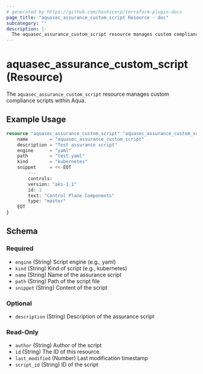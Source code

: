 ```yaml
---
# generated by https://github.com/hashicorp/terraform-plugin-docs
page_title: "aquasec_assurance_custom_script Resource - doc"
subcategory: ""
description: |-
  The aquasec_assurance_custom_script resource manages custom compliance scripts within Aqua.
---
```


# aquasec_assurance_custom_script (Resource)

The `aquasec_assurance_custom_script` resource manages custom compliance scripts within Aqua.

## Example Usage

```terraform
resource "aquasec_assurance_custom_script" "aquasec_assurance_custom_script" {
	name        = "aquasec_assurance_custom_script"
	description = "Test assurance script"
	engine      = "yaml"
	path        = "test.yaml"
	kind        = "kubernetes"
	snippet     = <<-EOT
		---
		controls:
		version: "aks-1.1"
		id: 1
		text: "Control Plane Components"
		type: "master"
	EOT
}
```

<!-- schema generated by tfplugindocs -->
## Schema

### Required

- `engine` (String) Script engine (e.g., yaml)
- `kind` (String) Kind of script (e.g., kubernetes)
- `name` (String) Name of the assurance script
- `path` (String) Path of the script file
- `snippet` (String) Content of the script

### Optional

- `description` (String) Description of the assurance script

### Read-Only

- `author` (String) Author of the script
- `id` (String) The ID of this resource.
- `last_modified` (Number) Last modification timestamp
- `script_id` (String) ID of the script


